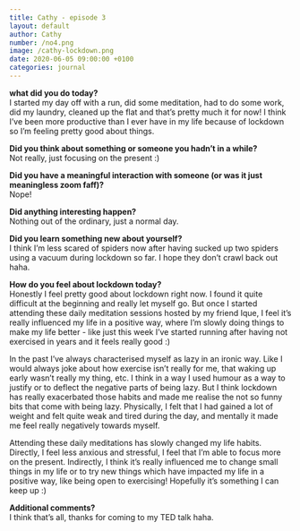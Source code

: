```yaml
---
title: Cathy - episode 3
layout: default
author: Cathy
number: /no4.png
image: /cathy-lockdown.png
date: 2020-06-05 09:00:00 +0100
categories: journal
---
```


**what did you do today?**
<br>
I started my day off with a run, did some meditation, had to do some work, did my laundry, cleaned up the flat and that’s pretty much it for now! I think I’ve been more productive than I ever have in my life because of lockdown so I’m feeling pretty good about things. 

**Did you think about something or someone you hadn’t in a while?**
<br>
Not really, just focusing on the present :) 

**Did you have a meaningful interaction with someone (or was it just meaningless zoom faff)?**
<br>
Nope!

**Did anything interesting happen?**
<br>
Nothing out of the ordinary, just a normal day.

**Did you learn something new about yourself?**
<br>
I think I’m less scared of spiders now after having sucked up two spiders using a vacuum during lockdown so far. I hope they don’t crawl back out haha. 

**How do you feel about lockdown today?**
<br>
Honestly I feel pretty good about lockdown right now. I found it quite difficult at the beginning and really let myself go. But once I started attending these daily meditation sessions hosted by my friend Ique, I feel it’s really influenced my life in a positive way, where I’m slowly doing things to make my life better - like just this week I’ve started running after having not exercised in years and it feels really good :)

In the past I’ve always characterised myself as lazy in an ironic way. Like I would always joke about how exercise isn’t really for me, that waking up early wasn’t really my thing, etc. I think in a way I used humour as a way to justify or to deflect the negative parts of being lazy. But I think lockdown has really exacerbated those habits and made me realise the not so funny bits that come with being lazy. Physically, I felt that I had gained a lot of weight and felt quite weak and tired during the day, and mentally it made me feel really negatively towards myself. 

Attending these daily meditations has slowly changed my life habits. Directly, I feel less anxious and stressful, I feel that I’m able to focus more on the present. Indirectly, I think it’s really influenced me to change small things in my life or to try new things which have impacted my life in a positive way, like being open to exercising! Hopefully it’s something I can keep up :) 

**Additional comments?**
<br>
I think that’s all, thanks for coming to my TED talk haha.